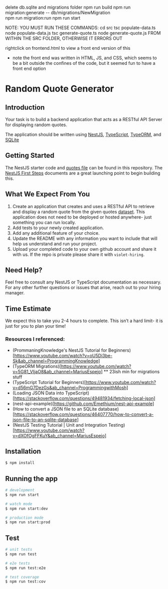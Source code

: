 delete db.sqlite and migrations folder
npm run build
npm run migration:generate -- db/migrations/NewMigration     
npm run migration:run
npm run start

NOTE: YOU MUST RUN THESE COMMANDS:
    cd src
    tsc populate-data.ts
    node populate-data.js
    tsc generate-quote.ts
    node generate-quote.js
FROM WITHIN THE SRC FOLDER, OTHERWISE IT ERRORS OUT

rightclick on frontend.html to view a front end version of this
- note the front end was written in HTML, JS, and CSS, which seems to be a bit outside the confines of the code, but it seemed fun to have a front end option

# Random Quote Generator

## Introduction

Your task is to build a backend application that acts as a RESTful API Server for displaying random quotes. 

The application should be written using [NestJS](https://nestjs.com/), [TypeScript](https://www.typescriptlang.org/), [TypeORM](https://typeorm.io), and [SQLite](https://www.sqlite.org)

## Getting Started

The NestJS starter code and [quotes file](src/data/office_quotes.json) can be found in this repository. 
The [NestJS First Steps](https://docs.nestjs.com/first-steps) documents are a great launching point to begin building this.

## What We Expect From You
1. Create an application that creates and uses a RESTful API to retrieve and display a random quote from the given quotes [dataset](src/data/office_quotes.json). This application does not need to be deployed or hosted anywhere- just something you can run locally.
2. Add tests to your newly created application.
3. Add any additional feature of your choice.
4. Update the README with any information you want to include that will help us understand and run your project.
5. Upload your completed code to your own github account and share it with us. If the repo is private please share it with `violet-hiring`.

## Need Help?

Feel free to consult any NestJS or TypeScript documentation as necessary. For any other further questions or issues that arise, reach out to your hiring manager.

## Time Estimate

We expect this to take you 2-4 hours to complete. This isn’t a hard limit- it is just for you to plan your time!

### Resources I referenced:
- (PrommaningKnowledge's NestJS Tutorial for Beginners)[https://www.youtube.com/watch?v=oU5Di3be-Sk&ab_channel=ProgrammingKnowledge]
- (TypeORM Migrations)[https://www.youtube.com/watch?v=5G81_VIjaO8&ab_channel=MariusEspejo]
** 23ish min for migrations stuff
- (TypeScript Tutorial for Beginners)[https://www.youtube.com/watch?v=d56mG7DezGs&ab_channel=ProgrammingwithMosh]
- (Loading JSON Data into TypeScript)[https://stackoverflow.com/questions/49481934/fetching-local-json]
- (nest-api-example)[https://github.com/Emethium/nest-api-example]
- (How to convert a JSON file to an SQLite database)[https://stackoverflow.com/questions/46407770/how-to-convert-a-json-file-to-an-sqlite-database]
- (NestJS Testing Tutorial | Unit and Integration Testing)[https://www.youtube.com/watch?v=dXOfOgFFKuY&ab_channel=MariusEspejo]

## Installation

```bash
$ npm install
```

## Running the app

```bash
# development
$ npm run start

# watch mode
$ npm run start:dev

# production mode
$ npm run start:prod
```

## Test

```bash
# unit tests
$ npm run test

# e2e tests
$ npm run test:e2e

# test coverage
$ npm run test:cov
```
